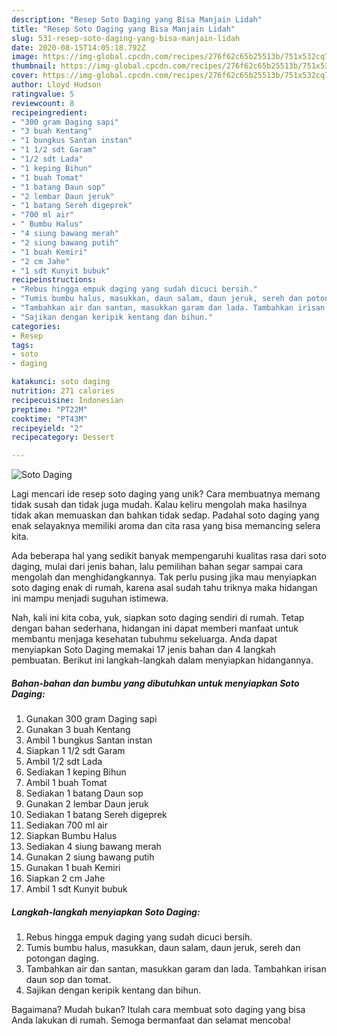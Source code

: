 ```yaml
---
description: "Resep Soto Daging yang Bisa Manjain Lidah"
title: "Resep Soto Daging yang Bisa Manjain Lidah"
slug: 531-resep-soto-daging-yang-bisa-manjain-lidah
date: 2020-08-15T14:05:18.792Z
image: https://img-global.cpcdn.com/recipes/276f62c65b25513b/751x532cq70/soto-daging-foto-resep-utama.jpg
thumbnail: https://img-global.cpcdn.com/recipes/276f62c65b25513b/751x532cq70/soto-daging-foto-resep-utama.jpg
cover: https://img-global.cpcdn.com/recipes/276f62c65b25513b/751x532cq70/soto-daging-foto-resep-utama.jpg
author: Lloyd Hudson
ratingvalue: 5
reviewcount: 8
recipeingredient:
- "300 gram Daging sapi"
- "3 buah Kentang"
- "1 bungkus Santan instan"
- "1 1/2 sdt Garam"
- "1/2 sdt Lada"
- "1 keping Bihun"
- "1 buah Tomat"
- "1 batang Daun sop"
- "2 lembar Daun jeruk"
- "1 batang Sereh digeprek"
- "700 ml air"
- " Bumbu Halus"
- "4 siung bawang merah"
- "2 siung bawang putih"
- "1 buah Kemiri"
- "2 cm Jahe"
- "1 sdt Kunyit bubuk"
recipeinstructions:
- "Rebus hingga empuk daging yang sudah dicuci bersih."
- "Tumis bumbu halus, masukkan, daun salam, daun jeruk, sereh dan potongan daging."
- "Tambahkan air dan santan, masukkan garam dan lada. Tambahkan irisan daun sop dan tomat."
- "Sajikan dengan keripik kentang dan bihun."
categories:
- Resep
tags:
- soto
- daging

katakunci: soto daging 
nutrition: 271 calories
recipecuisine: Indonesian
preptime: "PT22M"
cooktime: "PT43M"
recipeyield: "2"
recipecategory: Dessert

---
```



![Soto Daging](https://img-global.cpcdn.com/recipes/276f62c65b25513b/751x532cq70/soto-daging-foto-resep-utama.jpg)

Lagi mencari ide resep soto daging yang unik? Cara membuatnya memang tidak susah dan tidak juga mudah. Kalau keliru mengolah maka hasilnya tidak akan memuaskan dan bahkan tidak sedap. Padahal soto daging yang enak selayaknya memiliki aroma dan cita rasa yang bisa memancing selera kita.



Ada beberapa hal yang sedikit banyak mempengaruhi kualitas rasa dari soto daging, mulai dari jenis bahan, lalu pemilihan bahan segar sampai cara mengolah dan menghidangkannya. Tak perlu pusing jika mau menyiapkan soto daging enak di rumah, karena asal sudah tahu triknya maka hidangan ini mampu menjadi suguhan istimewa.


Nah, kali ini kita coba, yuk, siapkan soto daging sendiri di rumah. Tetap dengan bahan sederhana, hidangan ini dapat memberi manfaat untuk membantu menjaga kesehatan tubuhmu sekeluarga. Anda dapat menyiapkan Soto Daging memakai 17 jenis bahan dan 4 langkah pembuatan. Berikut ini langkah-langkah dalam menyiapkan hidangannya.

<!--inarticleads1-->

##### Bahan-bahan dan bumbu yang dibutuhkan untuk menyiapkan Soto Daging:

1. Gunakan 300 gram Daging sapi
1. Gunakan 3 buah Kentang
1. Ambil 1 bungkus Santan instan
1. Siapkan 1 1/2 sdt Garam
1. Ambil 1/2 sdt Lada
1. Sediakan 1 keping Bihun
1. Ambil 1 buah Tomat
1. Sediakan 1 batang Daun sop
1. Gunakan 2 lembar Daun jeruk
1. Sediakan 1 batang Sereh digeprek
1. Sediakan 700 ml air
1. Siapkan  Bumbu Halus
1. Sediakan 4 siung bawang merah
1. Gunakan 2 siung bawang putih
1. Gunakan 1 buah Kemiri
1. Siapkan 2 cm Jahe
1. Ambil 1 sdt Kunyit bubuk




<!--inarticleads2-->

##### Langkah-langkah menyiapkan Soto Daging:

1. Rebus hingga empuk daging yang sudah dicuci bersih.
1. Tumis bumbu halus, masukkan, daun salam, daun jeruk, sereh dan potongan daging.
1. Tambahkan air dan santan, masukkan garam dan lada. Tambahkan irisan daun sop dan tomat.
1. Sajikan dengan keripik kentang dan bihun.




Bagaimana? Mudah bukan? Itulah cara membuat soto daging yang bisa Anda lakukan di rumah. Semoga bermanfaat dan selamat mencoba!
